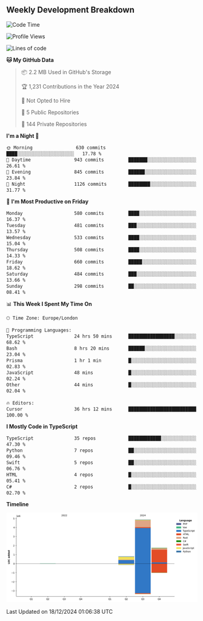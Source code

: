 


## Weekly Development Breakdown
<!--START_SECTION:waka-->
![Code Time](http://img.shields.io/badge/Code%20Time-1%2C664%20hrs%2029%20mins-blue)

![Profile Views](http://img.shields.io/badge/Profile%20Views-2-blue)

![Lines of code](https://img.shields.io/badge/From%20Hello%20World%20I%27ve%20Written-7.4%20million%20lines%20of%20code-blue)

**🐱 My GitHub Data** 

> 📦 2.2 MB Used in GitHub's Storage 
 > 
> 🏆 1,231 Contributions in the Year 2024
 > 
> 🚫 Not Opted to Hire
 > 
> 📜 5 Public Repositories 
 > 
> 🔑 144 Private Repositories 
 > 
**I'm a Night 🦉** 

```text
🌞 Morning                630 commits         ████░░░░░░░░░░░░░░░░░░░░░   17.78 % 
🌆 Daytime                943 commits         ███████░░░░░░░░░░░░░░░░░░   26.61 % 
🌃 Evening                845 commits         ██████░░░░░░░░░░░░░░░░░░░   23.84 % 
🌙 Night                  1126 commits        ████████░░░░░░░░░░░░░░░░░   31.77 % 
```
📅 **I'm Most Productive on Friday** 

```text
Monday                   580 commits         ████░░░░░░░░░░░░░░░░░░░░░   16.37 % 
Tuesday                  481 commits         ███░░░░░░░░░░░░░░░░░░░░░░   13.57 % 
Wednesday                533 commits         ████░░░░░░░░░░░░░░░░░░░░░   15.04 % 
Thursday                 508 commits         ████░░░░░░░░░░░░░░░░░░░░░   14.33 % 
Friday                   660 commits         █████░░░░░░░░░░░░░░░░░░░░   18.62 % 
Saturday                 484 commits         ███░░░░░░░░░░░░░░░░░░░░░░   13.66 % 
Sunday                   298 commits         ██░░░░░░░░░░░░░░░░░░░░░░░   08.41 % 
```


📊 **This Week I Spent My Time On** 

```text
🕑︎ Time Zone: Europe/London

💬 Programming Languages: 
TypeScript               24 hrs 50 mins      █████████████████░░░░░░░░   68.62 % 
Bash                     8 hrs 20 mins       ██████░░░░░░░░░░░░░░░░░░░   23.04 % 
Prisma                   1 hr 1 min          █░░░░░░░░░░░░░░░░░░░░░░░░   02.83 % 
JavaScript               48 mins             █░░░░░░░░░░░░░░░░░░░░░░░░   02.24 % 
Other                    44 mins             █░░░░░░░░░░░░░░░░░░░░░░░░   02.04 % 

🔥 Editors: 
Cursor                   36 hrs 12 mins      █████████████████████████   100.00 % 
```

**I Mostly Code in TypeScript** 

```text
TypeScript               35 repos            ████████████░░░░░░░░░░░░░   47.30 % 
Python                   7 repos             ██░░░░░░░░░░░░░░░░░░░░░░░   09.46 % 
Swift                    5 repos             ██░░░░░░░░░░░░░░░░░░░░░░░   06.76 % 
HTML                     4 repos             █░░░░░░░░░░░░░░░░░░░░░░░░   05.41 % 
C#                       2 repos             █░░░░░░░░░░░░░░░░░░░░░░░░   02.70 % 
```



**Timeline**

![Lines of Code chart](https://raw.githubusercontent.com/mars-arch/mars-arch/main/assets/bar_graph.png)


 Last Updated on 18/12/2024 01:06:38 UTC
<!--END_SECTION:waka-->
